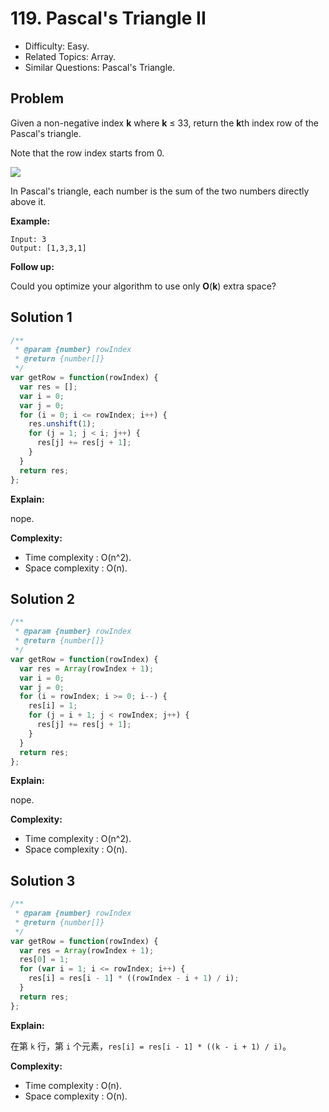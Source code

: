 # 119. Pascal's Triangle II

- Difficulty: Easy.
- Related Topics: Array.
- Similar Questions: Pascal's Triangle.

## Problem

Given a non-negative index **k** where **k** ≤ 33, return the **k**th index row of the Pascal's triangle.

Note that the row index starts from 0.

![](https://upload.wikimedia.org/wikipedia/commons/0/0d/PascalTriangleAnimated2.gif)

In Pascal's triangle, each number is the sum of the two numbers directly above it.

**Example:**

```
Input: 3
Output: [1,3,3,1]
```

**Follow up:**

Could you optimize your algorithm to use only **O**(**k**) extra space?

## Solution 1

```javascript
/**
 * @param {number} rowIndex
 * @return {number[]}
 */
var getRow = function(rowIndex) {
  var res = [];
  var i = 0;
  var j = 0;
  for (i = 0; i <= rowIndex; i++) {
    res.unshift(1);
    for (j = 1; j < i; j++) {
      res[j] += res[j + 1];
    }
  }
  return res;
};
```

**Explain:**

nope.

**Complexity:**

* Time complexity : O(n^2).
* Space complexity : O(n).

## Solution 2

```javascript
/**
 * @param {number} rowIndex
 * @return {number[]}
 */
var getRow = function(rowIndex) {
  var res = Array(rowIndex + 1);
  var i = 0;
  var j = 0;
  for (i = rowIndex; i >= 0; i--) {
    res[i] = 1;
    for (j = i + 1; j < rowIndex; j++) {
      res[j] += res[j + 1];
    }
  }
  return res;
};
```

**Explain:**

nope.

**Complexity:**

* Time complexity : O(n^2).
* Space complexity : O(n).

## Solution 3

```javascript
/**
 * @param {number} rowIndex
 * @return {number[]}
 */
var getRow = function(rowIndex) {
  var res = Array(rowIndex + 1);
  res[0] = 1;
  for (var i = 1; i <= rowIndex; i++) {
    res[i] = res[i - 1] * ((rowIndex - i + 1) / i);
  }
  return res;
};
```

**Explain:**

在第 `k` 行，第 `i` 个元素，`res[i] = res[i - 1] * ((k - i + 1) / i)`。

**Complexity:**

* Time complexity : O(n).
* Space complexity : O(n).
